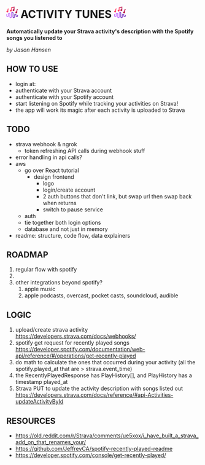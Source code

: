 # <img src="src/assets/activity_tunes_icon.png" width="30" /> ACTIVITY TUNES <img src="src/assets/activity_tunes_icon.png" width="30" />

**Automatically update your Strava activity's description with the Spotify songs you listened to**

*by Jason Hansen*

## HOW TO USE
- login at: <site url here>
- authenticate with your Strava account 
- authenticate with your Spotify account
- start listening on Spotify while tracking your activities on Strava!
- the app will work its magic after each activity is uploaded to Strava

## TODO
- strava webhook & ngrok
  - token refreshing API calls during webhook stuff
- error handling in api calls?
- aws
  - go over React tutorial
    - design frontend
      - logo
      - login/create account
      - 2 auth buttons that don't link, but swap url then swap back when returns
      - switch to pause service
  - auth
  - tie together both login options
  - database and not just in memory
- readme: structure, code flow, data explainers

## ROADMAP
1. regular flow with spotify
2. 
3. other integrations beyond spotify?
   1. apple music
   2. apple podcasts, overcast, pocket casts, soundcloud, audible

## LOGIC
1. upload/create strava activity https://developers.strava.com/docs/webhooks/
2. spotify get request for recently played songs https://developer.spotify.com/documentation/web-api/reference/#/operations/get-recently-played
3. do math to calculate the ones that occurred during your activity (all the spotify.played_at that are > strava.event_time)
  1. the RecentlyPlayedResponse has PlayHistory[], and PlayHistory has a timestamp played_at
4. Strava PUT to update the activity description with songs listed out https://developers.strava.com/docs/reference/#api-Activities-updateActivityById

## RESOURCES
- https://old.reddit.com/r/Strava/comments/ue5xox/i_have_built_a_strava_add_on_that_renames_your/
- https://github.com/JeffreyCA/spotify-recently-played-readme
- https://developer.spotify.com/console/get-recently-played/